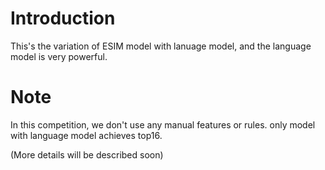 # Introduction
This's the variation of ESIM model with lanuage model, and the language model is very powerful.
# Note
In this competition, we don't use any manual features or rules. only model with language model achieves top16.

(More details will be described soon)
